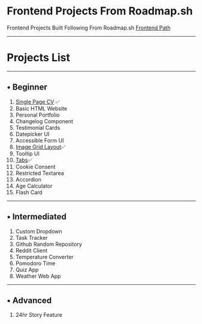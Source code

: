# Frontend Projects From Roadmap.sh
Frontend Projects Built Following From Roadmap.sh [Frontend Path](https://roadmap.sh/frontend)

---
# Projects List

---

## • Beginner
1. [Single Page CV](https://roadmap.sh/projects/single-page-cv) ✅
2. Basic HTML Website
3. Personal Portfolio
4. Changelog Component
5. Testimonial Cards
6. Datepicker UI
7. Accessible Form UI
8. [Image Grid Layout](https://roadmap.sh/projects/image-grid)✅
9. Tooltip UI
10. [Tabs](https://roadmap.sh/projects/simple-tabs)✅
11. Cookie Consent
12. Restricted Textarea
13. Accordion
14. Age Calculator
15. Flash Card

---

## • Intermediated
1. Custom Dropdown
2. Task Tracker
3. Github Random Repository
4. Reddit Client
5. Temperature Converter
6. Pomodoro Time 
7. Quiz App 
8. Weather Web App

---

## • Advanced
1. 24hr Story Feature
